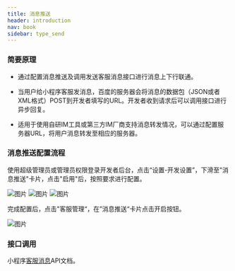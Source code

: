```yaml
---
title: 消息推送
header: introduction
nav: book
sidebar: type_send
---
```




### 简要原理

 - 通过配置消息推送及调用发送客服消息接口进行消息上下行联通。

 - 当用户给小程序客服发消息，百度的服务器会将消息的数据包（JSON或者XML格式）POST到开发者填写的URL。开发者收到请求后可以调用接口进行异步回复。

 - 适用于使用自研IM工具或第三方IM厂商支持消息转发情况，可以通过配置服务器URL，将用户消息转发至相应的服务器。

### 消息推送配置流程

使用超级管理员或管理员权限登录开发者后台，点击“设置-开发设置”，下滑至"消息推送"卡片，点击"启用"后，按照要求进行配置。

![图片](https://b.bdstatic.com/searchbox/icms/searchbox/img/%E6%B6%88%E6%81%AF%E6%8E%A8%E9%80%81-%E5%9B%BE%E7%89%871.png)
![图片](https://b.bdstatic.com/searchbox/icms/searchbox/img/%E6%B6%88%E6%81%AF%E6%8E%A8%E9%80%81-%E5%9B%BE%E7%89%872.png)
![图片](https://b.bdstatic.com/searchbox/icms/searchbox/img/%E6%B6%88%E6%81%AF%E6%8E%A8%E9%80%81-%E5%9B%BE%E7%89%873.png)

完成配置后，点击"客服管理“，在”消息推送“卡片点击开启按钮。

![图片](https://b.bdstatic.com/searchbox/icms/searchbox/img/%E6%B6%88%E6%81%AF%E6%8E%A8%E9%80%81-%E5%9B%BE%E7%89%874.png)

### **接口调用** 

小程序[客服消息](https://smartprogram.baidu.com/docs/develop/serverapi/contact_api/)API文档。





